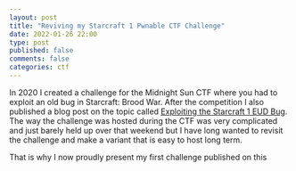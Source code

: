 ```yaml
---
layout: post
title: "Reviving my Starcraft 1 Pwnable CTF Challenge"
date: 2022-01-26 22:00
type: post
published: false
comments: false
categories: ctf
---
```



In 2020 I created a challenge for the Midnight Sun CTF where you had to exploit an old bug in Starcraft: Brood War. After the competition I also published a blog post on the topic called [Exploiting the Starcraft 1 EUD Bug](/software/exploit/2020/04/05/exploiting-starcraft1.html). The way the challenge was hosted during the CTF was very complicated and just barely held up over that weekend but I have long wanted to revisit the challenge and make a variant that is easy to host long term.

That is why I now proudly present my first challenge published on this 